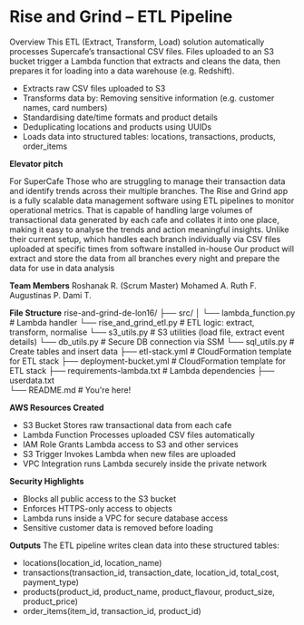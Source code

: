 # Rise and Grind – ETL Pipeline
Overview
This ETL (Extract, Transform, Load) solution automatically processes Supercafe’s transactional CSV files. Files uploaded to an S3 bucket trigger a Lambda function that extracts and cleans the data, then prepares it for loading into a data warehouse (e.g. Redshift).

- Extracts raw CSV files uploaded to S3
- Transforms data by:
  Removing sensitive information (e.g. customer names, card numbers)
- Standardising date/time formats and product details
- Deduplicating locations and products using UUIDs
- Loads data into structured tables: locations, transactions, products, order_items

**Elevator pitch**

For SuperCafe
Those who are struggling to manage their transaction data and identify trends across their multiple branches.
The Rise and Grind app is a fully scalable data management software using ETL pipelines to monitor operational metrics.
That is capable of handling large volumes of transactional data generated by each cafe and collates it into one place, making it easy to analyse the trends and action meaningful insights.
Unlike their current setup, which handles each branch individually via CSV files uploaded at specific times from software installed in-house
Our product will extract and store the data from all branches every night and prepare the data for use in data analysis

**Team Members**
Roshanak R. (Scrum Master)
Mohamed A.
Ruth F.
Augustinas P.
Dami T.


**File Structure** 
rise-and-grind-de-lon16/
├── src/
│   └── lambda_function.py            # Lambda handler
    └── rise_and_grind_etl.py         # ETL logic: extract, transform, normalise
    └── s3_utils.py                   # S3 utilities (load file, extract event details)
    └── db_utils.py                   # Secure DB connection via SSM
    └── sql_utils.py                  # Create tables and insert data
├── etl-stack.yml                     # CloudFormation template for ETL stack
├── deployment-bucket.yml             # CloudFormation template for ETL stack
├── requirements-lambda.txt           # Lambda dependencies
├── userdata.txt                  
└── README.md                         # You're here!


**AWS Resources Created**
- S3 Bucket	Stores raw transactional data from each cafe
- Lambda Function	Processes uploaded CSV files automatically
- IAM Role	Grants Lambda access to S3 and other services
- S3 Trigger	Invokes Lambda when new files are uploaded
- VPC Integration	runs Lambda securely inside the private network

**Security Highlights**
- Blocks all public access to the S3 bucket
- Enforces HTTPS-only access to objects
- Lambda runs inside a VPC for secure database access
- Sensitive customer data is removed before loading

**Outputs**
The ETL pipeline writes clean data into these structured tables:
- locations(location_id, location_name)
- transactions(transaction_id, transaction_date, location_id, total_cost, payment_type)
- products(product_id, product_name, product_flavour, product_size, product_price)
- order_items(item_id, transaction_id, product_id)
